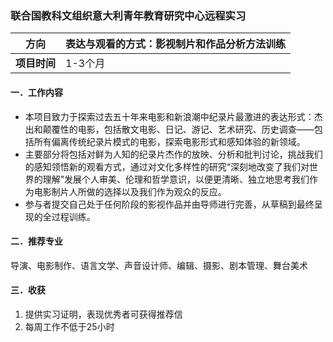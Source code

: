### 联合国教科文组织意大利青年教育研究中心远程实习


| **方向**   |  表达与观看的方式：影视制片和作品分析方法训练 |
|----------|-------------------------|
| **项目时间** | 1-3个月                   |

#### 一．工作内容

- 本项目致力于探索过去五十年来电影和新浪潮中纪录片最激进的表达形式：杰出和颠覆性的电影，包括散文电影、日记、游记、艺术研究、历史调查——包括所有偏离传统纪录片模式的电影，探索电影形式和感知体验的新领域。
- 主要部分将包括对鲜为人知的纪录片杰作的放映、分析和批判讨论，挑战我们的感知领悟新的观看方式，通过对文化多样性的研究“深刻地改变了我们对世界的理解”发展个人审美、伦理和哲学意识，以便更清晰、独立地思考我们作为电影制片人所做的选择以及我们作为观众的反应。
- 参与者提交自己处于任何阶段的影视作品并由导师进行完善，从草稿到最终呈现的全过程训练。


#### 二．推荐专业

导演、电影制作、语言文学、声音设计师、编辑、摄影、剧本管理、舞台美术


#### 三．收获
1. 提供实习证明，表现优秀者可获得推荐信
2. 每周工作不低于25小时
